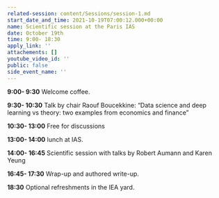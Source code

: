 ```yaml
---
related-session: content/Sessions/session-1.md
start_date_and_time: 2021-10-19T07:00:12.000+00:00
name: Scientific session at the Paris IAS
date: October 19th
time: 9:00- 18:30
apply_link: ''
attachements: []
youtube_video_id: ''
public: false
side_event_name: ''
---
```


**9:00- 9:30** Welcome coffee.

**9:30- 10:30** Talk by chair Raouf Boucekkine: “Data science and deep learning vs theory: two examples from economics and finance”

**10:30- 13:00** Free for discussions

**13:00- 14:00** lunch at IAS.

**14:00- 16:45** Scientific session with talks by Robert Aumann and Karen Yeung

**16:45- 17:30** Wrap-up and authored write-up.

**18:30** Optional refreshments in the IEA yard.
